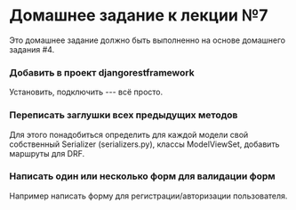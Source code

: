# Домашнее задание к лекции №7

Это домашнее задание должно быть выполненно на основе домашнего задания #4.

### Добавить в проект djangorestframework
Установить, подключить --- всё просто.

### Переписать заглушки всех предыдущих методов
Для этого понадобиться определить для каждой модели свой собственный Serializer (serializers.py), классы ModelViewSet, добавить маршруты для DRF.

### Написать один или несколько форм для валидации форм
Например написать форму для регистрации/авторизации пользователя.
